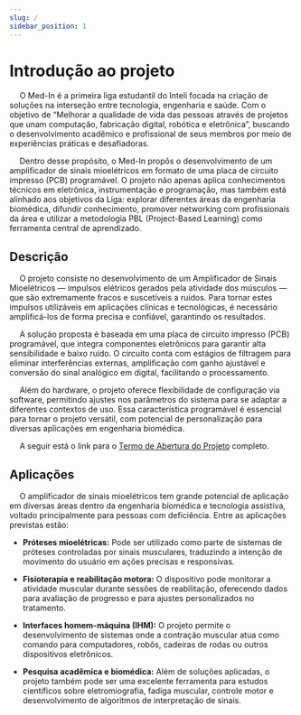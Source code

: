 ```yaml
---
slug: /
sidebar_position: 1
---
```


# Introdução ao projeto

&emsp; O Med-In é a primeira liga estudantil do Inteli focada na criação de soluções na interseção entre tecnologia, engenharia e saúde. Com o objetivo de “Melhorar a qualidade de vida das pessoas através de projetos que unam computação, fabricação digital, robótica e eletrônica”, buscando o desenvolvimento acadêmico e profissional de seus membros por meio de experiências práticas e desafiadoras.

&emsp; Dentro desse propósito, o Med-In propôs o desenvolvimento de um amplificador de sinais mioelétricos em formato de uma placa de circuito impresso (PCB) programável. O projeto não apenas aplica conhecimentos técnicos em eletrônica, instrumentação e programação, mas também está alinhado aos objetivos da Liga: explorar diferentes áreas da engenharia biomédica, difundir conhecimento, promover networking com profissionais da área e utilizar a metodologia PBL (Project-Based Learning) como ferramenta central de aprendizado.


## Descrição

&emsp; O projeto consiste no desenvolvimento de um Amplificador de Sinais Mioelétricos — impulsos elétricos gerados pela atividade dos músculos — que são extremamente fracos e suscetíveis a ruídos. Para tornar estes impulsos utilizáveis em aplicações clínicas e tecnológicas, é necessário amplificá-los de forma precisa e confiável, garantindo os resultados.

&emsp; A solução proposta é baseada em uma placa de circuito impresso (PCB) programável, que integra componentes eletrônicos para garantir alta sensibilidade e baixo ruído. O circuito conta com estágios de filtragem para eliminar interferências externas, amplificação com ganho ajustável e conversão do sinal analógico em digital, facilitando o processamento.

&emsp; Além do hardware, o projeto oferece flexibilidade de configuração via software, permitindo ajustes nos parâmetros do sistema para se adaptar a diferentes contextos de uso. Essa característica programável é essencial para tornar o projeto versátil, com potencial de personalização para diversas aplicações em engenharia biomédica.

&emsp; A seguir está o link para o [Termo de Abertura do Projeto](../../assets/TAPI.pdf) completo.

## Aplicações

&emsp; O amplificador de sinais mioelétricos tem grande potencial de aplicação em diversas áreas dentro da engenharia biomédica e tecnologia assistiva, voltado principalmente para pessoas com deficiência. Entre as aplicações previstas estão:

- **Próteses mioelétricas:** Pode ser utilizado como parte de sistemas de próteses controladas por sinais musculares, traduzindo a intenção de movimento do usuário em ações precisas e responsivas.

- **Fisioterapia e reabilitação motora:** O dispositivo pode monitorar a atividade muscular durante sessões de reabilitação, oferecendo dados para avaliação de progresso e para ajustes personalizados no tratamento.

- **Interfaces homem-máquina (IHM):** O projeto permite o desenvolvimento de sistemas onde a contração muscular atua como comando para computadores, robôs, cadeiras de rodas ou outros dispositivos eletrônicos.

- **Pesquisa acadêmica e biomédica:** Além de soluções aplicadas, o projeto também pode ser uma excelente ferramenta para estudos científicos sobre eletromiografia, fadiga muscular, controle motor e desenvolvimento de algoritmos de interpretação de sinais.
